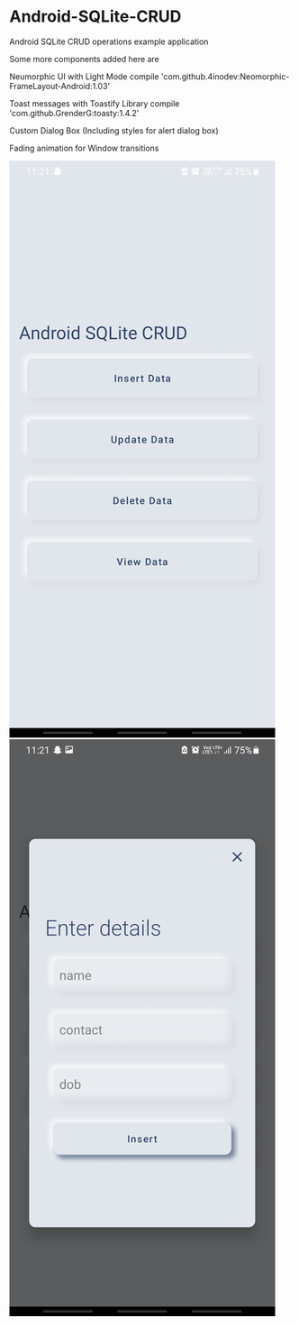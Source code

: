 # Android-SQLite-CRUD
Android SQLite CRUD operations example application 

Some more components added here are

  Neumorphic UI with Light Mode
  compile 'com.github.4inodev:Neomorphic-FrameLayout-Android:1.03'

  Toast messages with Toastify Library
  compile 'com.github.GrenderG:toasty:1.4.2'

  Custom Dialog Box
  (Including styles for alert dialog box)

  Fading animation for Window transitions

![alt text](https://github.com/charanprasanth/Android-SQLite-CRUD/blob/master/screenshots/Screenshot_20210607-232108_TestSqlite.jpg?raw=true) ![alt text](https://github.com/charanprasanth/Android-SQLite-CRUD/blob/master/screenshots/Screenshot_20210607-232113_TestSqlite.jpg?raw=true) 
